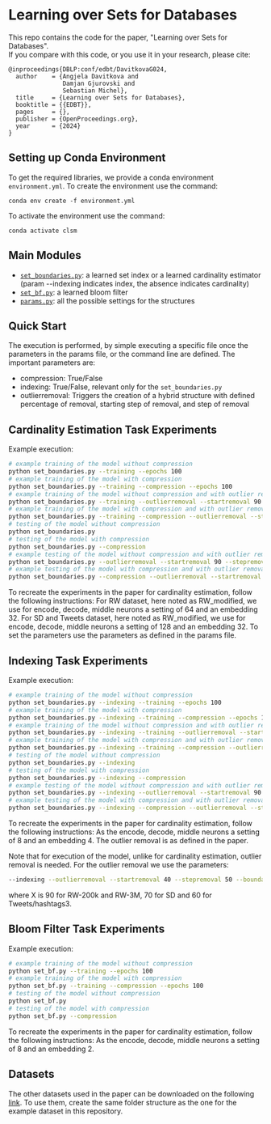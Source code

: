 # Learning over Sets for Databases 
This repo contains the code for the paper, "Learning over Sets for Databases".  
If you compare with this code, or you use it in your research, please cite:

```
@inproceedings{DBLP:conf/edbt/DavitkovaG024,
  author    = {Angjela Davitkova and
               Damjan Gjurovski and
               Sebastian Michel},
  title     = {Learning over Sets for Databases},
  booktitle = {{EDBT}},
  pages     = {},
  publisher = {OpenProceedings.org},
  year      = {2024}
}
```

## Setting up Conda Environment

To get the required libraries, we provide a conda environment `environment.yml`.
To create the environment use the command:

`conda env create -f environment.yml`

To activate the environment use the command:

`conda activate clsm`


## Main Modules

- [`set_boundaries.py`](./set_boundaries.py): a learned set index or a learned cardinality estimator (param --indexing indicates index, the absence indicates cardinality)
- [`set_bf.py`](./set_bf.py): a learned bloom filter
- [`params.py`](./params.py): all the possible settings for the structures


## Quick Start
The execution is performed, by simple executing a specific file once the parameters in the params file, or the command line are defined.
The important parameters are:
- compression: True/False
- indexing: True/False, relevant only for the `set_boundaries.py`
- outlierremoval: Triggers the creation of a hybrid structure with defined percentage of removal, starting step of removal, and step of removal 



## Cardinality Estimation Task Experiments
Example execution:
```bash
# example training of the model without compression
python set_boundaries.py --training --epochs 100
# example training of the model with compression
python set_boundaries.py --training --compression --epochs 100
# example training of the model without compression and with outlier removal
python set_boundaries.py --training --outlierremoval --startremoval 90 --stepremoval 40 --boundaryremoval 90 --epochs 100
# example training of the model with compression and with outlier removal
python set_boundaries.py --training --compression --outlierremoval --startremoval 90 --stepremoval 40 --boundaryremoval 90 --epochs 100
# testing of the model without compression
python set_boundaries.py
# testing of the model with compression
python set_boundaries.py --compression
# example testing of the model without compression and with outlier removal
python set_boundaries.py --outlierremoval --startremoval 90 --stepremoval 40 --boundaryremoval 90 --epochs 100
# example testing of the model with compression and with outlier removal
python set_boundaries.py --compression --outlierremoval --startremoval 90 --stepremoval 40 --boundaryremoval 90 --epochs 100
```

To recreate the experiments in the paper for cardinality estimation, follow the following instructions:
For RW dataset, here noted as RW_modified, we use for encode, decode, middle neurons a setting of 64 and an embedding 32.
For SD and Tweets dataset, here noted as RW_modified, we use for encode, decode, middle neurons a setting of 128 and an embedding 32.
To set the parameters use the parameters as defined in the params file.



## Indexing Task Experiments
Example execution:
```bash
# example training of the model without compression
python set_boundaries.py --indexing --training --epochs 100
# example training of the model with compression
python set_boundaries.py --indexing --training --compression --epochs 100
# example training of the model without compression and with outlier removal
python set_boundaries.py --indexing --training --outlierremoval --startremoval 90 --stepremoval 40 --boundaryremoval 90 --epochs 100
# example training of the model with compression and with outlier removal
python set_boundaries.py --indexing --training --compression --outlierremoval --startremoval 90 --stepremoval 40 --boundaryremoval 90 --epochs 100
# testing of the model without compression
python set_boundaries.py --indexing
# testing of the model with compression
python set_boundaries.py --indexing --compression
# example testing of the model without compression and with outlier removal
python set_boundaries.py --indexing --outlierremoval --startremoval 90 --stepremoval 40 --boundaryremoval 90 --epochs 100
# example testing of the model with compression and with outlier removal
python set_boundaries.py --indexing --compression --outlierremoval --startremoval 90 --stepremoval 40 --boundaryremoval 90 --epochs 100
```

To recreate the experiments in the paper for cardinality estimation, follow the following instructions:
As the encode, decode, middle neurons a setting of 8 and an embedding 4. The outlier removal is as defined in the paper.

Note that for execution of the model, unlike for cardinality estimation, outlier removal is needed.
For the outlier removal we use the parameters:
```bash
--indexing --outlierremoval --startremoval 40 --stepremoval 50 --boundaryremoval X --epochs 50
```
where X is 90 for RW-200k and RW-3M, 70 for SD and 60 for Tweets/hashtags3.


## Bloom Filter Task Experiments
Example execution:
```bash
# example training of the model without compression
python set_bf.py --training --epochs 100
# example training of the model with compression
python set_bf.py --training --compression --epochs 100
# testing of the model without compression
python set_bf.py
# testing of the model with compression
python set_bf.py --compression
```

To recreate the experiments in the paper for cardinality estimation, follow the following instructions:
As the encode, decode, middle neurons a setting of 8 and an embedding 2.

## Datasets
The other datasets used in the paper can be downloaded on the following [link](https://seafile.rlp.net/d/32104e3f4e4b4fe98173/).
To use them, create the same folder structure as the one for the example dataset in this repository. 
